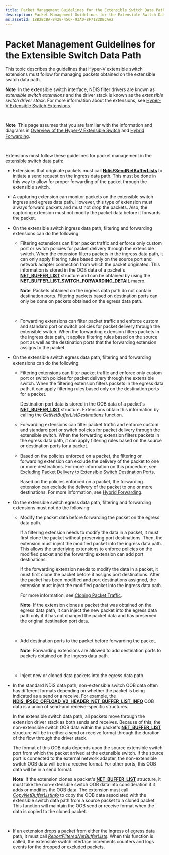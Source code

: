 ```yaml
---
title: Packet Management Guidelines for the Extensible Switch Data Path
description: Packet Management Guidelines for the Extensible Switch Data Path
ms.assetid: 18B2BCBA-8428-45CF-93A0-8F7182DBCAA2
---
```


# Packet Management Guidelines for the Extensible Switch Data Path


This topic describes the guidelines that Hyper-V extensible switch extensions must follow for managing packets obtained on the extensible switch data path.

**Note**  In the extensible switch interface, NDIS filter drivers are known as *extensible switch extensions* and the driver stack is known as the *extensible switch driver stack*. For more information about the extensions, see [Hyper-V Extensible Switch Extensions](hyper-v-extensible-switch-extensions.md).

 

**Note**  This page assumes that you are familiar with the information and diagrams in [Overview of the Hyper-V Extensible Switch](overview-of-the-hyper-v-extensible-switch.md) and [Hybrid Forwarding](hybrid-forwarding.md).

 

Extensions must follow these guidelines for packet management in the extensible switch data path:

-   Extensions that originate packets must call [**NdisFSendNetBufferLists**](https://msdn.microsoft.com/library/windows/hardware/ff562616) to initiate a send request on the ingress data path. This must be done in this way to allow for proper forwarding of the packet through the extensible switch.

-   A capturing extension can monitor packets on the extensible switch ingress and egress data path. However, this type of extension must always forward packets and must not drop the packets. Also, the capturing extension must not modify the packet data before it forwards the packet.

-   On the extensible switch ingress data path, filtering and forwarding extensions can do the following:

    -   Filtering extensions can filter packet traffic and enforce only custom port or switch policies for packet delivery through the extensible switch. When the extension filters packets in the ingress data path, it can only apply filtering rules based only on the source port and network adapter connection from which the packet originated. This information is stored in the OOB data of a packet's [**NET\_BUFFER\_LIST**](https://msdn.microsoft.com/library/windows/hardware/ff568388) structure and can be obtained by using the [**NET\_BUFFER\_LIST\_SWITCH\_FORWARDING\_DETAIL**](https://msdn.microsoft.com/library/windows/hardware/hh598259) macro.

        **Note**  Packets obtained on the ingress data path do not contain destination ports. Filtering packets based on destination ports can only be done on packets obtained on the egress data path.

         

    -   Forwarding extensions can filter packet traffic and enforce custom and standard port or switch policies for packet delivery through the extensible switch. When the forwarding extension filters packets in the ingress data path, it applies filtering rules based on the source port as well as the destination ports that the forwarding extension assigns to the packet.

-   On the extensible switch egress data path, filtering and forwarding extensions can do the following:

    -   Filtering extensions can filter packet traffic and enforce only custom port or switch policies for packet delivery through the extensible switch. When the filtering extension filters packets in the egress data path, it can apply filtering rules based only on the destination ports for a packet.

        Destination port data is stored in the OOB data of a packet's [**NET\_BUFFER\_LIST**](https://msdn.microsoft.com/library/windows/hardware/ff568388) structure. Extensions obtain this information by calling the [*GetNetBufferListDestinations*](https://msdn.microsoft.com/library/windows/hardware/hh598157) function.

    -   Forwarding extensions can filter packet traffic and enforce custom and standard port or switch policies for packet delivery through the extensible switch. When the forwarding extension filters packets in the egress data path, it can apply filtering rules based on the source or destination ports for a packet.

    -   Based on the policies enforced on a packet, the filtering or forwarding extension can exclude the delivery of the packet to one or more destinations. For more information on this procedure, see [Excluding Packet Delivery to Extensible Switch Destination Ports](excluding-packet-delivery-to-extensible-switch-destination-ports.md).

        Based on the policies enforced on a packet, the forwarding extension can exclude the delivery of the packet to one or more destinations. For more information, see [Hybrid Forwarding](hybrid-forwarding.md).

-   On the extensible switch egress data path, filtering and forwarding extensions must not do the following:

    -   Modify the packet data before forwarding the packet on the egress data path.

        If a filtering extension needs to modify the data in a packet, it must first clone the packet without preserving port destinations. Then, the extension must inject the modified packet into the ingress data path. This allows the underlying extensions to enforce policies on the modified packet and the forwarding extension can add port destinations.

        If the forwarding extension needs to modify the data in a packet, it must first clone the packet before it assigns port destinations. After the packet has been modified and port destinations assigned, the extension must inject the modified packet into the ingress data path.

        For more information, see [Cloning Packet Traffic](cloning-or-duplicating-packet-traffic.md).

        **Note**  If the extension clones a packet that was obtained on the egress data path, it can inject the new packet into the egress data path only if it has not changed the packet data and has preserved the original destination port data.

         

    -   Add destination ports to the packet before forwarding the packet.

        **Note**  Forwarding extensions are allowed to add destination ports to packets obtained on the ingress data path.

         

    -   Inject new or cloned data packets into the egress data path.

-   In the standard NDIS data path, non-extensible switch OOB data often has different formats depending on whether the packet is being indicated as a send or a receive. For example, the [**NDIS\_IPSEC\_OFFLOAD\_V2\_HEADER\_NET\_BUFFER\_LIST\_INFO**](https://msdn.microsoft.com/library/windows/hardware/ff565812) OOB data is a union of send-and receive–specific structures.

    In the extensible switch data path, all packets move through the extension driver stack as both sends and receives. Because of this, the non-extensible switch OOB data within the packet's [**NET\_BUFFER\_LIST**](https://msdn.microsoft.com/library/windows/hardware/ff568388) structure will be in either a send or receive format through the duration of the flow through the driver stack.

    The format of this OOB data depends upon the source extensible switch port from which the packet arrived at the extensible switch. If the source port is connected to the external network adapter, the non-extensible switch OOB data will be in a receive format. For other ports, this OOB data will be in a send format.

    **Note**  If the extension clones a packet's [**NET\_BUFFER\_LIST**](https://msdn.microsoft.com/library/windows/hardware/ff568388) structure, it must take the non-extensible switch OOB data into consideration if it adds or modifies the OOB data. The extension must call [*CopyNetBufferListInfo*](https://msdn.microsoft.com/library/windows/hardware/hh598136) to copy the OOB data associated with the extensible switch data path from a source packet to a cloned packet. This function will maintain the OOB send or receive format when the data is copied to the cloned packet.

     

-   If an extension drops a packet from either the ingress of egress data path, it must call [*ReportFilteredNetBufferLists*](https://msdn.microsoft.com/library/windows/hardware/hh598297). When this function is called, the extensible switch interface increments counters and logs events for the dropped or excluded packets.

 

 





